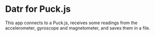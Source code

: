 # Datr for Puck.js

This app connects to a Puck.js, receives some readings from the
accelerometer, gyroscope and magnetometer, and saves them in a file.
